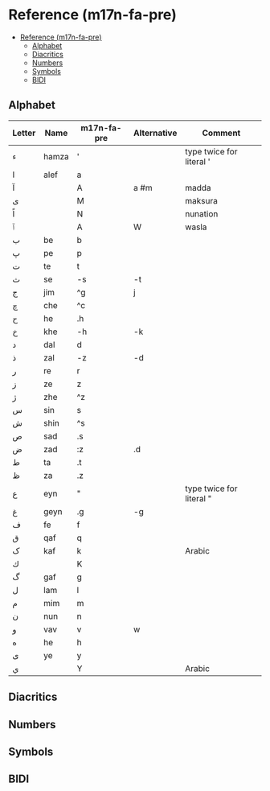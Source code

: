 # Reference (m17n-fa-pre)


- [Reference (m17n-fa-pre)](#reference-m17n-fa-pre)
  - [Alphabet](#alphabet)
  - [Diacritics](#diacritics)
  - [Numbers](#numbers)
  - [Symbols](#symbols)
  - [BIDI](#bidi)


## Alphabet

|	Letter	|	Name	|	m17n-fa-pre	|	Alternative	|	Comment	|
|	---	|	---	|	---	|	---	|	---	|
|	ء	|	hamza	|	'	|		|	type twice for literal '	|
|	ا	|	alef	|	a	|		|		|
|	آ	|		|	A	|	a #m		|	madda	|
|	ى	|		|	M	|		|	maksura	|
|	اً	|		|	N	|		|	nunation	|
|	ٱ	|		|	A	|	W		|	wasla	|
|	ب	|	be		|	b	|		|		|
|	پ	|	pe		|	p	|		|		|
|	ت	|	te		|	t	|		|		|
|	ث	|	se		|	-s	|	-t	|		|
|	ج	|	jim	|	^g		|	j	|		|
|	چ	|	che	|	^c	|		|		|
|	ح	|	he	|	.h	|		|		|
|	خ	|	khe	|	-h	|	-k	|		|
|	د	|	dal	|	d	|		|		|
|	ذ	|	zal	|	-z	|	-d	|		|
|	ر	|	re	|	r	|		|		|
|	ز	|	ze	|	z	|		|		|
|	ژ	|	zhe	|	^z	|		|		|
|	س	|	sin	|	s	|		|		|
|	ش	|	shin	|	^s	|		|		|
|	ص	|	sad	|	.s	|		|		|
|	ض	|	zad	|	:z	|	.d	|		|
|	ط	|	ta	|	.t	|		|		|
|	ظ	|	za	|	.z	|		|		|
|	ع	|	eyn	|	"	|		|	type twice for literal "	|
|	غ	|	geyn	|	.g	|	-g	|		|
|	ف	|	fe	|	f	|		|		|
|	ق	|	qaf	|	q	|		|		|
|	ک	|	kaf	|	k	|		|	Arabic	|
|	ك	|		|	K	|		|		|
|	گ	|	gaf	|	g	|		|		|
|	ل	|	lam	|	l	|		|		|
|	م	|	mim	|	m	|		|		|
|	ن	|	nun	|	n	|		|		|
|	و	|	vav	|	v	|	w	|		|
|	ه	|	he		|	h	|		|		|
|	ی	|	ye			|	y	|		|		|
|	ي	|		|	Y	|		|	Arabic	|

## Diacritics

## Numbers

## Symbols

## BIDI
